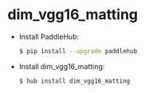 # dim_vgg16_matting
* Install PaddleHub: 

    ```bash
    $ pip install --upgrade paddlehub
    ```

* Install dim_vgg16_matting: 

    ```bash
    $ hub install dim_vgg16_matting
    ```
